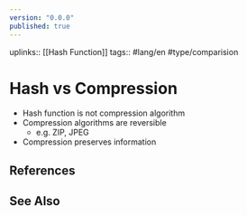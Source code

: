 ```yaml
---
version: "0.0.0"
published: true
---
```

uplinks:: [[Hash Function]]
tags:: #lang/en #type/comparision
# Hash vs Compression
- Hash function is not compression algorithm
- Compression algorithms are reversible
	- e.g. ZIP, JPEG
- Compression preserves information
## References

## See Also
